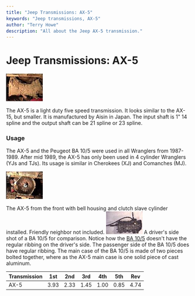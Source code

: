 ```yaml
---
title: "Jeep Transmissions: AX-5"
keywords: "Jeep transmissions, AX-5"
author: "Terry Howe"
description: "All about the Jeep AX-5 transmission."
---
```

# Jeep Transmissions: AX-5

[![AX-5 side](../../img/transmission/factory/ax5s_.jpg)](../../img/transmission/factory/ax5s.jpg)

The AX-5 is a light duty five speed transmission. It looks similar to the AX-15, but smaller. It is manufactured by Aisin in Japan. The input shaft is 1" 14 spline and the output shaft can be 21 spline or 23 spline.

### Usage

The AX-5 and the Peugeot BA 10/5 were used in all Wranglers from 1987-1989. After mid 1989, the AX-5 has only been used in 4 cylinder Wranglers (YJs and TJs). Its usage is similar in Cherokees (XJ) and Comanches (MJ).

[![AX-5 front](../../img/transmission/factory/ax5f_.jpg)](../../img/transmission/factory/ax5f.jpg)

The AX-5 from the front with bell housing and clutch slave cylinder installed. Friendly neighbor not included.  [![BA 10/5 side](../../img/transmission/factory/ba10ds_.jpg)](../../img/transmission/factory/ba10ds.jpg) A driver's side shot of a BA 10/5 for comparison. Notice how the [BA 10/5](ba10.md) doesn't have the regular ribbing on the driver's side. The passenger side of the BA 10/5 does have regular ribbing. The main case of the BA 10/5 is made of two pieces bolted together, where as the AX-5 main case is one solid piece of cast aluminum.

| Transmission | 1st  | 2nd  | 3rd  | 4th  | 5th  | Rev  |
|--------------|------|------|------|------|------|------|
| AX-5         | 3.93 | 2.33 | 1.45 | 1.00 | 0.85 | 4.74 |